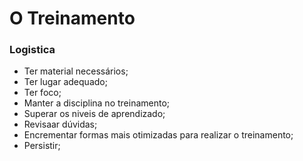 # O Treinamento

### Logistica

 - Ter material necessários;
 - Ter lugar adequado;
 - Ter foco;
 - Manter a disciplina no treinamento;
 - Superar os niveis de aprendizado;
 - Revisaar dúvidas;
 - Encrementar formas mais otimizadas para realizar o treinamento;
 - Persistir;
